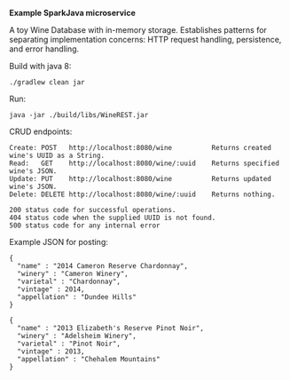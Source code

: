 **Example SparkJava microservice**

A toy Wine Database with in-memory storage. Establishes patterns for separating implementation concerns:
HTTP request handling, persistence, and error handling. 

Build with java 8:

```./gradlew clean jar```

Run:

```java -jar ./build/libs/WineREST.jar```

CRUD endpoints:
```
Create: POST   http://localhost:8080/wine          Returns created wine's UUID as a String.
Read:   GET    http://localhost:8080/wine/:uuid    Returns specified wine's JSON.
Update: PUT    http://localhost:8080/wine          Returns updated wine's JSON.
Delete: DELETE http://localhost:8080/wine/:uuid    Returns nothing.
```

```
200 status code for successful operations.
404 status code when the supplied UUID is not found.
500 status code for any internal error
```

Example JSON for posting:

```
{
  "name" : "2014 Cameron Reserve Chardonnay",
  "winery" : "Cameron Winery",
  "varietal" : "Chardonnay",
  "vintage" : 2014,
  "appellation" : "Dundee Hills"
}

```

```
{
  "name" : "2013 Elizabeth's Reserve Pinot Noir",
  "winery" : "Adelsheim Winery",
  "varietal" : "Pinot Noir",
  "vintage" : 2013,
  "appellation" : "Chehalem Mountains"
}

```
